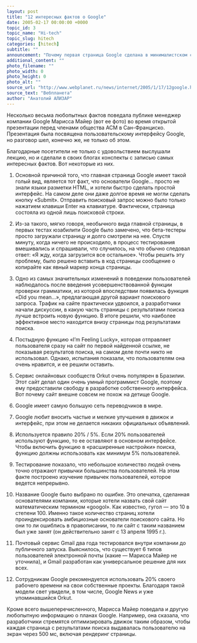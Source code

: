 ```yaml
---
layout: post
title: "12 интересных фактов о Google"
date: 2005-02-17 00:00:00 +0000
topic_id: 3
topic_name: "Hi-tech"
topic_slug: hitech
categories: [hitech]
subtitle: ""
announcement: "Почему первая страница Google сделана в минималистском стиле? Очень просто: потому что Сергей Брин и Ларри Пейдж не знали HTML. Об этом и других корпоративных секретах рассказала менеджер компании на лекции в Сан-Франциско."
additional_content: ""
photo_filename: ""
photo_width: 0
photo_height: 0
photo_alt: ""
source_url: "http://www.webplanet.ru/news/internet/2005/1/17/12google.html"
source_text: "Вебпланета"
author: "Анатолий АЛИЗАР"
---
```

Несколько весьма любопытных фактов поведала публике менеджер компании Google Марисса Майер (вот ее фото) во время открытой презентации перед членами общества ACM в Сан-Франциско. Презентация была посвящена пользовательскому интерфейсу Google, но разговор шел, конечно же, не только об этом.

Благодарные посетители не только с удовольствием выслушали лекцию, но и сделали в своих блогах конспекты с записью самых интересных фактов. Вот некоторые из них.

1. Основной причиной того, что главная страница Google имеет такой голый вид, является тот факт, что основатели Google… просто не знали языки разметки HTML, и хотели быстро сделать простой интерфейс. На самом деле они даже долгое время не могли сделать кнопку «Submit». Отправить поисковый запрос можно было только нажатием клавиши Enter на клавиатуре. Фактически, страница состояла из одной лишь поисковой строки.

2. Из-за такого, мягко говоря, необычного вида главной страницы, в первых тестах юзабилити Google было замечено, что бета-тестеры просто загружали страницу и долго смотрели на нее. Спустя минуту, когда ничего не происходило, в процесс тестирования вмешивались и спрашивали, что случилось, на что обычно следовал ответ: «Я жду, когда загрузится все остальное». Чтобы решить эту проблему, было решено вставить в код страницы сообщение о копирайте как явный маркер конца страницы.

3. Одно из самых значительных изменений в поведении пользователей наблюдалось после введения усовершенствованной функции проверки грамматики, из которой впоследствии появилась функция «Did you mean…», предлагающая другой вариант поискового запроса. Трафик на сайте практически удвоился, а разработчики начали дискуссии, в какую часть страницы с результатами поиска лучше встроить новую функцию. В итоге решили, что наиболее эффективное место находится внизу страницы под результатами поиска.

4. Постыдную функцию «I’m Feeling Lucky», которая отправляет пользователя сразу на сайт по первой найденной ссылке, не показывая результатов поиска, на самом деле почти никто не использовал. Однако, испытания показали, что пользователям она очень нравится, и ее решили оставить.

5. Сервис онлайновых сообществ Orkut очень популярен в Бразилии. Этот сайт делал один очень умный программист Google, поэтому ему предоставили свободу в разработке собственного интерфейса. Вот почему сайт внешне совсем не похож на детище Google.

7. Google имеет самую большую сеть переводчиков в мире.

6. Google любит вносить частые и мелкие улучшения в движок и интерфейс, при этом не делается никаких официальных объявлений.

8. Используется правило 20% / 5%. Если 20% пользователей используют функцию, то ее оставляют в основном интерфейсе. Чтобы включить функцию в «расширенные настройки» поиска, функцию должны использовать как минимум 5% пользователей.

9. Тестирование показало, что небольшое количество людей очень точно отражают привычки большинства пользователей. На этом факте построено изучение привычек пользователей, которое ведется непрерывно.

10. Название Google было выбрано по ошибке. Это опечатка, сделанная основателями компании, которые хотели назвать свой сайт математическим термином «googol». Как известно, гугол — это 10 в степени 100. Именно такое количество страниц хотели проиндексировать амбициозные основатели поискового сайта. Но они то ли ошиблись в правописании, то ли сайт с таким названием был уже занят (он действительно занят с 13 апреля 1995 г.).

11. Почтовый сервис Gmail два года тестировался внутри компании до публичного запуска. Выяснилось, что существует 6 типов пользователей электронной почты (какие — Марисса Майер не уточнила), и Gmail разработан как универсальное решение для них всех.

12. Сотрудникам Google рекомендуется использовать 20% своего рабочего времени на свои собственные проекты. Благодаря такой модели свет увидели, в том числе, Google News и уже упоминавшийся Orkut.

Кроме всего вышеперечисленного, Марисса Майер поведала и другую любопытную информацию о планах Google. Например, она сказала, что разработчики стремятся оптимизировать движок таким образом, чтобы каждая страница с результатами поиска выдавалась пользователю на экран через 500 мс, включая рендеринг страницы.
